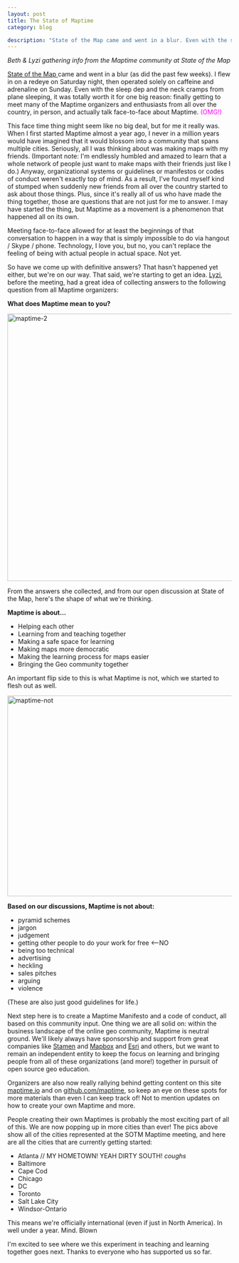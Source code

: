 ```yaml
---
layout: post
title: The State of Maptime
category: blog

description: "State of the Map came and went in a blur. Even with the sleep deprivation and the neck cramps from plane sleeping, it was totally worth it for one big reason: finally getting to meet many of the Maptime organizers and enthusiasts from all over the country, in person, and actually talk face-to-face about Maptime. (OMG!)"
---
```


<em>Beth &amp; Lyzi gathering info from the Maptime community at State of the Map</em>

<a href="http://stateofthemap.us/" target="_blank">State of the Map </a>came and went in a blur (as did the past few weeks). I flew in on a redeye on Saturday night, then operated solely on caffeine and adrenaline on Sunday. Even with the sleep dep and the neck cramps from plane sleeping, it was totally worth it for one big reason: finally getting to meet many of the Maptime organizers and enthusiasts from all over the country, in person, and actually talk face-to-face about Maptime.<span style="color: #ff00ff;"> (OMG!)</span> 

<!--more-->

This face time thing might seem like no big deal, but for me it really was. When I first started Maptime almost a year ago, I never in a million years would have imagined that it would blossom into a community that spans multiple cities. Seriously, all I was thinking about was making maps with my friends. (Important note: I'm endlessly humbled and amazed to learn that a whole network of people just want to make maps with their friends just like I do.) Anyway, organizational systems or guidelines or manifestos or codes of conduct weren't exactly top of mind. As a result, I've found myself kind of stumped when suddenly new friends from all over the country started to ask about those things. Plus, since it's really all of us who have made the thing together, those are questions that are not just for me to answer. I may have started the thing, but Maptime as a movement is a phenomenon that happened all on its own.

Meeting face-to-face allowed for at least the beginnings of that conversation to happen in a way that is simply impossible to do via hangout / Skype / phone. Technology, I love you, but no, you can't replace the feeling of being with actual people in actual space. Not yet.

So have we come up with definitive answers? That hasn't happened yet either, but we're on our way. That said, we're starting to get an idea. <a href="https://twitter.com/lyzidiamond" target="_blank">Lyzi</a>, before the meeting, had a great idea of collecting answers to the following question from all Maptime organizers:

<strong>What does Maptime mean to you?</strong>

<a href="http://www.maptime.io/wp-content/uploads/2014/04/maptime-2.jpg"><img class="alignnone size-full wp-image-134" src="http://www.maptime.io/wp-content/uploads/2014/04/maptime-2.jpg" alt="maptime-2" width="600" height="" /></a>

From the answers she collected, and from our open discussion at State of the Map, here's the shape of what we're thinking.

<strong>Maptime is about…</strong>

- Helping each other
- Learning from and teaching together
- Making a safe space for learning
- Making maps more democratic
- Making the learning process for maps easier
- Bringing the Geo community together

An important flip side to this is what Maptime is not, which we started to flesh out as well.

<a href="http://www.maptime.io/wp-content/uploads/2014/04/maptime-not.jpg"><img class="alignnone size-full wp-image-133" src="http://www.maptime.io/wp-content/uploads/2014/04/maptime-not.jpg" alt="maptime-not" width="600" height="450" /></a>

<strong>Based on our discussions, Maptime is not about:</strong>

- pyramid schemes
- jargon
- judgement
- getting other people to do your work for free &lt;--NO
- being too technical
- advertising
- heckling
- sales pitches
- arguing
- violence

(These are also just good guidelines for life.)

Next step here is to create a Maptime Manifesto and a code of conduct, all based on this community input. One thing we are all solid on: within the business landscape of the online geo community, Maptime is neutral ground. We'll likely always have sponsorship and support from great companies like <a href="http://stamen.com" target="_blank">Stamen</a> and <a href="https://www.mapbox.com" target="_blank">Mapbox</a> and <a href="http://www.esri.com/" target="_blank">Esri</a> and others, but we want to remain an independent entity to keep the focus on learning and bringing people from all of these organizations (and more!) together in pursuit of open source geo education.

Organizers are also now really rallying behind getting content on this site <a href="http://maptime.io">maptime.io</a> and on <a href="http://github.com/maptime">github.com/maptime</a>, so keep an eye on these spots for more materials than even I can keep track of! Not to mention updates on how to create your own Maptime and more.

People creating their own Maptimes is probably the most exciting part of all of this. We are now popping up in more cities than ever! The pics above show all of the cities represented at the SOTM Maptime meeting, and here are all the cities that are currently getting started:

- Atlanta // MY HOMETOWN! YEAH DIRTY SOUTH! *coughs*
- Baltimore
- Cape Cod
- Chicago
- DC
- Toronto
- Salt Lake City
- Windsor-Ontario

This means we're officially international (even if just in North America). In well under a year. Mind. Blown

I'm excited to see where we this experiment in teaching and learning together goes next. Thanks to everyone who has supported us so far.
